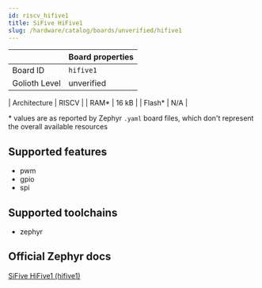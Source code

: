 ```yaml
---
id: riscv_hifive1
title: SiFive HiFive1
slug: /hardware/catalog/boards/unverified/hifive1
---
```


[//]: # (This is an auto-generated file, do not edit! Changes to it will be lost upon re-generation)



|                | Board properties     |
| -------------  | -------------------- |
| Board ID       | `hifive1` |
| Golioth Level  | unverified       |

| Architecture   | RISCV |
| RAM*           | 16 kB |
| Flash*         | N/A |

\* values are as reported by Zephyr `.yaml` board files, which don't represent the overall available resources



## Supported features

* pwm
* gpio
* spi

## Supported toolchains

* zephyr

## Official Zephyr docs

[SiFive HiFive1 (hifive1)](https://docs.zephyrproject.org/latest/boards/riscv/hifive1/doc/index.html)
